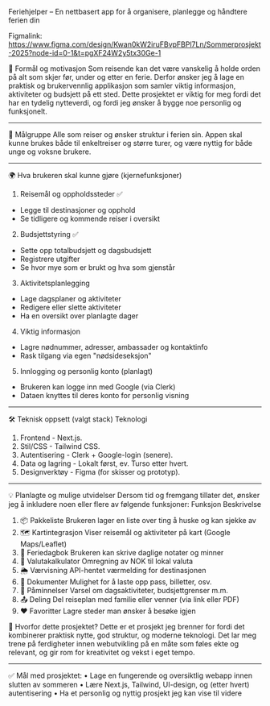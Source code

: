 Feriehjelper – En nettbasert app for å organisere, planlegge og håndtere ferien din

Figmalink: https://www.figma.com/design/Kwan0kW2iruFBvpFBPl7Ln/Sommerprosjekt-2025?node-id=0-1&t=pgXF24W2y5tx30Ge-1

🧠 Formål og motivasjon
Som reisende kan det være vanskelig å holde orden på alt som skjer før, under og etter en ferie. Derfor ønsker jeg å lage en praktisk og brukervennlig applikasjon som samler viktig informasjon, aktiviteter og budsjett på ett sted. Dette prosjektet er viktig for meg fordi det har en tydelig nytteverdi, og fordi jeg ønsker å bygge noe personlig og funksjonelt.
________________________________________
👤 Målgruppe
Alle som reiser og ønsker struktur i ferien sin. Appen skal kunne brukes både til enkeltreiser og større turer, og være nyttig for både unge og voksne brukere.
________________________________________
🌍 Hva brukeren skal kunne gjøre (kjernefunksjoner)
1.	Reisemål og oppholdssteder ✅
-	Legge til destinasjoner og opphold
-	Se tidligere og kommende reiser i oversikt
2.	Budsjettstyring ✅
-	Sette opp totalbudsjett og dagsbudsjett
-	Registrere utgifter
-	Se hvor mye som er brukt og hva som gjenstår
3.	Aktivitetsplanlegging
-	Lage dagsplaner og aktiviteter
-	Redigere eller slette aktiviteter
-	Ha en oversikt over planlagte dager
4.	Viktig informasjon
-	Lagre nødnummer, adresser, ambassader og kontaktinfo
-	Rask tilgang via egen "nødsideseksjon"
5.	Innlogging og personlig konto (planlagt)
-	Brukeren kan logge inn med Google (via Clerk)
-	Dataen knyttes til deres konto for personlig visning
________________________________________
🛠️ Teknisk oppsett (valgt stack)
		Teknologi
1. Frontend - Next.js.
2. Stil/CSS - Tailwind CSS.
3. Autentisering - Clerk + Google-login (senere).
4. Data og lagring - Lokalt først, ev. Turso etter hvert.
5. Designverktøy - Figma (for skisser og prototyp).
________________________________________
💡 Planlagte og mulige utvidelser
Dersom tid og fremgang tillater det, ønsker jeg å inkludere noen eller flere av følgende funksjoner:
Funksjon	Beskrivelse
1. 📦 Pakkeliste	Brukeren lager en liste over ting å huske og kan sjekke av
2. 🗺️ Kartintegrasjon	Viser reisemål og aktiviteter på kart (Google Maps/Leaflet)
3. 📓 Feriedagbok	Brukeren kan skrive daglige notater og minner
4. 💱 Valutakalkulator	Omregning av NOK til lokal valuta
5. 🌦️ Værvisning	API-hentet værmelding for destinasjonen
6. 📂 Dokumenter	Mulighet for å laste opp pass, billetter, osv.
7. 🔔 Påminnelser	Varsel om dagsaktiviteter, budsjettgrenser m.m.
8. 📤 Deling	Del reiseplan med familie eller venner (via link eller PDF)
9. ❤️ Favoritter	Lagre steder man ønsker å besøke igjen

🧩 Hvorfor dette prosjektet?
Dette er et prosjekt jeg brenner for fordi det kombinerer praktisk nytte, god struktur, og moderne teknologi. Det lar meg trene på ferdigheter innen webutvikling på en måte som føles ekte og relevant, og gir rom for kreativitet og vekst i eget tempo.
________________________________________
✅ Mål med prosjektet:
•	Lage en fungerende og oversiktlig webapp innen slutten av sommeren
•	Lære Next.js, Tailwind, UI-design, og (etter hvert) autentisering
•	Ha et personlig og nyttig prosjekt jeg kan vise til videre
